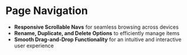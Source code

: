 # Page Navigation

- **Responsive Scrollable Navs** for seamless browsing across devices
- **Rename, Duplicate, and Delete Options** to efficiently manage items
- **Smooth Drag-and-Drop Functionality** for an intuitive and interactive user experience